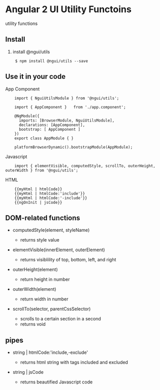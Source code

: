# Angular 2 UI Utility Functoins

utility functions

## Install

1. install @ngui/utils

        $ npm install @ngui/utils --save

## Use it in your code

App Component

        import { NguiUtilsModule } from '@ngui/utils';

        import { AppComponent }   from './app.component';

        @NgModule({
          imports: [BrowserModule, NguiUtilsModule],
          declarations: [AppComponent],
          bootstrap: [ AppComponent ]
        })
        export class AppModule { }

        platformBrowserDynamic().bootstrapModule(AppModule);

Javascript

        import { elementVisible, computedStyle, scrollTo, outerHeight, outerWidth } from '@ngui/utils';
        
HTML

        {{myHtml | htmlCode}}
        {{myHtml | htmlCode:'include'}}
        {{myHtml | htmlCode:'-include'}}
        {{ngOnInit | jsCode}}
        
## DOM-related functions

  * computedStyle(element, styleName)
    * returns style value
      
  * elementVisible(innerElement, outerElement)
    * returns visiblility of top, bottom, left, and right 
      
  * outerHeight(element)
    * return height in number
      
  * outerWidth(element)
    * return width in number
      
  * scrollTo(selector, parentCssSelector)
  
    * scrolls to a certain section in a second
    * returns void

## pipes

  * string | htmlCode:'include,-exclude'
    * returns html string with tags included and excluded 
    
  * string | jsCode
    * returns beautified Javascript code
  


